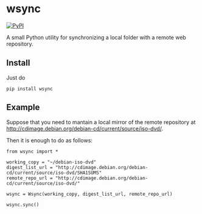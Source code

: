 wsync
=====

[![PyPI](https://img.shields.io/pypi/v/wsync.svg)](https://pypi.python.org/pypi/wsync)

A small Python utility for synchronizing a local folder with a remote web repository.


## Install

Just do

```
pip install wsync
```


## Example

Suppose that you need to mantain a local mirror of the remote repository at
http://cdimage.debian.org/debian-cd/current/source/iso-dvd/.

Then it is enough to do as follows:

```
from wsync import *

working_copy = "~/debian-iso-dvd"
digest_list_url = "http://cdimage.debian.org/debian-cd/current/source/iso-dvd/SHA1SUMS"
remote_repo_url = "http://cdimage.debian.org/debian-cd/current/source/iso-dvd/"

wsync = Wsync(working_copy, digest_list_url, remote_repo_url)

wsync.sync()
```

